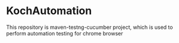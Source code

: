 # KochAutomation
This repository is maven-testng-cucumber project, which is used to perform automation testing for chrome browser
